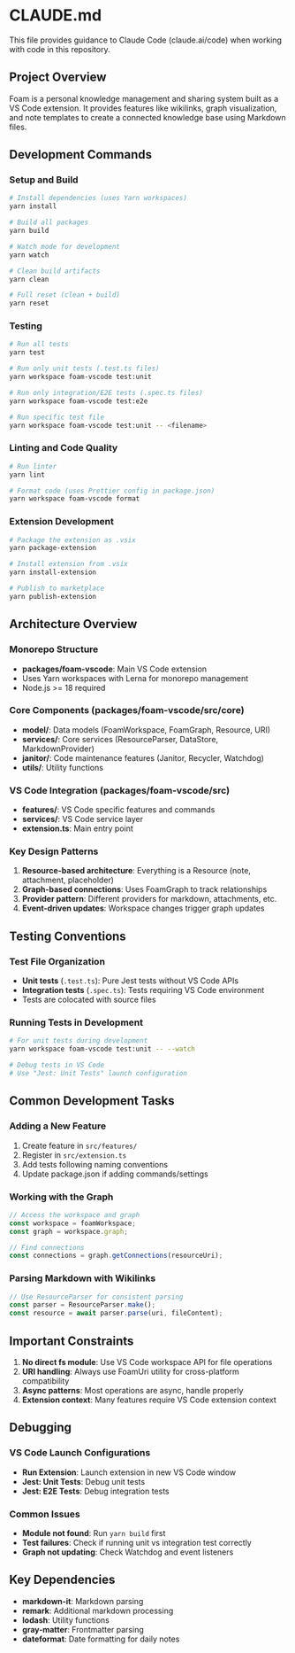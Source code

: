# CLAUDE.md

This file provides guidance to Claude Code (claude.ai/code) when working with code in this repository.

## Project Overview

Foam is a personal knowledge management and sharing system built as a VS Code extension. It provides features like wikilinks, graph visualization, and note templates to create a connected knowledge base using Markdown files.

## Development Commands

### Setup and Build
```bash
# Install dependencies (uses Yarn workspaces)
yarn install

# Build all packages
yarn build

# Watch mode for development
yarn watch

# Clean build artifacts
yarn clean

# Full reset (clean + build)
yarn reset
```

### Testing
```bash
# Run all tests
yarn test

# Run only unit tests (.test.ts files)
yarn workspace foam-vscode test:unit

# Run only integration/E2E tests (.spec.ts files) 
yarn workspace foam-vscode test:e2e

# Run specific test file
yarn workspace foam-vscode test:unit -- <filename>
```

### Linting and Code Quality
```bash
# Run linter
yarn lint

# Format code (uses Prettier config in package.json)
yarn workspace foam-vscode format
```

### Extension Development
```bash
# Package the extension as .vsix
yarn package-extension

# Install extension from .vsix
yarn install-extension

# Publish to marketplace
yarn publish-extension
```

## Architecture Overview

### Monorepo Structure
- **packages/foam-vscode**: Main VS Code extension
- Uses Yarn workspaces with Lerna for monorepo management
- Node.js >= 18 required

### Core Components (packages/foam-vscode/src/core)
- **model/**: Data models (FoamWorkspace, FoamGraph, Resource, URI)
- **services/**: Core services (ResourceParser, DataStore, MarkdownProvider)
- **janitor/**: Code maintenance features (Janitor, Recycler, Watchdog)
- **utils/**: Utility functions

### VS Code Integration (packages/foam-vscode/src)
- **features/**: VS Code specific features and commands
- **services/**: VS Code service layer
- **extension.ts**: Main entry point

### Key Design Patterns
1. **Resource-based architecture**: Everything is a Resource (note, attachment, placeholder)
2. **Graph-based connections**: Uses FoamGraph to track relationships
3. **Provider pattern**: Different providers for markdown, attachments, etc.
4. **Event-driven updates**: Workspace changes trigger graph updates

## Testing Conventions

### Test File Organization
- **Unit tests** (`.test.ts`): Pure Jest tests without VS Code APIs
- **Integration tests** (`.spec.ts`): Tests requiring VS Code environment
- Tests are colocated with source files

### Running Tests in Development
```bash
# For unit tests during development
yarn workspace foam-vscode test:unit -- --watch

# Debug tests in VS Code
# Use "Jest: Unit Tests" launch configuration
```

## Common Development Tasks

### Adding a New Feature
1. Create feature in `src/features/`
2. Register in `src/extension.ts`
3. Add tests following naming conventions
4. Update package.json if adding commands/settings

### Working with the Graph
```typescript
// Access the workspace and graph
const workspace = foamWorkspace; 
const graph = workspace.graph;

// Find connections
const connections = graph.getConnections(resourceUri);
```

### Parsing Markdown with Wikilinks
```typescript
// Use ResourceParser for consistent parsing
const parser = ResourceParser.make();
const resource = await parser.parse(uri, fileContent);
```

## Important Constraints

1. **No direct fs module**: Use VS Code workspace API for file operations
2. **URI handling**: Always use FoamUri utility for cross-platform compatibility  
3. **Async patterns**: Most operations are async, handle properly
4. **Extension context**: Many features require VS Code extension context

## Debugging

### VS Code Launch Configurations
- **Run Extension**: Launch extension in new VS Code window
- **Jest: Unit Tests**: Debug unit tests
- **Jest: E2E Tests**: Debug integration tests

### Common Issues
- **Module not found**: Run `yarn build` first
- **Test failures**: Check if running unit vs integration test correctly
- **Graph not updating**: Check Watchdog and event listeners

## Key Dependencies
- **markdown-it**: Markdown parsing
- **remark**: Additional markdown processing
- **lodash**: Utility functions
- **gray-matter**: Frontmatter parsing
- **dateformat**: Date formatting for daily notes
